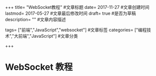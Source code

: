 +++
title= "WebSocket教程" #文章标题
date= 2017-11-27 #文章创建时间
lastmod= 2017-05-27 #文章最后修改时间
draft= true #是否为草稿
description= "" #文章内容描述

tags= ["前端","JavaScript","websocket"] #文章标签
categories= ["编程技术","大前端","JavaScript"] #文章分类

+++

# WebSocket 教程
